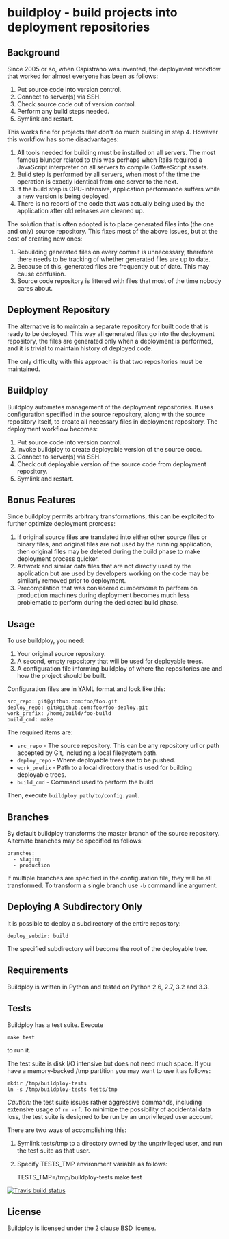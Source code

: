 # buildploy - build projects into deployment repositories

## Background

Since 2005 or so, when Capistrano was invented, the deployment workflow
that worked for almost everyone has been as follows:

1. Put source code into version control.
2. Connect to server(s) via SSH.
3. Check source code out of version control.
4. Perform any build steps needed.
5. Symlink and restart.

This works fine for projects that don't do much building in step 4.
However this workflow has some disadvantages:

1. All tools needed for building must be installed on all servers.
The most famous blunder related to this was perhaps when Rails required
a JavaScript interpreter on all servers to compile CoffeeScript assets.
2. Build step is performed by all servers, when most of the time
the operation is exactly identical from one server to the next.
3. If the build step is CPU-intensive, application performance suffers
while a new version is being deployed.
4. There is no record of the code that was actually being used by
the application after old releases are cleaned up.

The solution that is often adopted is to place generated files into
(the one and only) source repository. This fixes most of the above
issues, but at the cost of creating new ones:

1. Rebuilding generated files on every commit is unnecessary, therefore
there needs to be tracking of whether generated files are up to date.
2. Because of this, generated files are frequently out of date. This
may cause confusion.
3. Source code repository is littered with files that most of the time
nobody cares about.

## Deployment Repository

The alternative is to maintain a separate repository for built code
that is ready to be deployed. This way all generated files go into the
deployment repository, the files are generated only when a deployment
is performed, and it is trivial to maintain history of deployed code.

The only difficulty with this approach is that two repositories must
be maintained.

## Buildploy

Buildploy automates management of the deployment repositories.
It uses configuration specified in the source repository, along with
the source repository itself, to create all necessary files in
deployment repository. The deployment workflow becomes:

1. Put source code into version control.
2. Invoke buildploy to create deployable version of the source code.
3. Connect to server(s) via SSH.
4. Check out deployable version of the source code from deployment repository.
5. Symlink and restart.

## Bonus Features

Since buildploy permits arbitrary transformations, this can be exploited
to further optimize deployment prorcess:

1. If original source files are translated into either other source files
or binary files, and original files are not used by the running application,
then original files may be deleted during the build phase to make deployment
process quicker.
2. Artwork and similar data files that are not directly used by the application
but are used by developers working on the code may be similarly removed
prior to deployment.
3. Precompilation that was considered cumbersome to perform on
production machines during deployment becomes much less problematic
to perform during the dedicated build phase.

## Usage

To use buildploy, you need:

1. Your original source repository.
2. A second, empty repository that will be used for deployable trees.
3. A configuration file informing buildploy of where the repositories are
and how the project should be built.

Configuration files are in YAML format and look like this:

	src_repo: git@github.com:foo/foo.git
	deploy_repo: git@github.com:foo/foo-deploy.git
	work_prefix: /home/build/foo-build
	build_cmd: make

The required items are:

- ``src_repo`` - The source repository. This can be any repository url or
path accepted by Git, including a local filesystem path.
- ``deploy_repo`` - Where deployable trees are to be pushed.
- ``work_prefix`` - Path to a local directory that is used for building
deployable trees.
- ``build_cmd`` - Command used to perform the build.

Then, execute ``buildploy path/to/config.yaml``.

## Branches

By default buildploy transforms the master branch of the source repository.
Alternate branches may be specified as follows:

	branches:
	  - staging
	  - production

If multiple branches are specified in the configuration file, they will
be all transformed. To transform a single branch use ``-b`` command line
argument.

## Deploying A Subdirectory Only

It is possible to deploy a subdirectory of the entire repository:

	deploy_subdir: build

The specified subdirectory will become the root of the deployable tree.

## Requirements

Buildploy is written in Python and tested on Python 2.6, 2.7, 3.2 and 3.3.

## Tests

Buildploy has a test suite. Execute

	make test

to run it.

The test suite is disk I/O intensive but does not need much space. If
you have a memory-backed /tmp partition you may want to use it as follows:

	mkdir /tmp/buildploy-tests
	ln -s /tmp/buildploy-tests tests/tmp

*Caution:* the test suite issues rather aggressive commands, including
extensive usage of `rm -rf`. To minimize the possibility of accidental data
loss, the test suite is designed to be run by an unprivileged user account.

There are two ways of accomplishing this:

1. Symlink tests/tmp to a directory owned by the unprivileged user, and
run the test suite as that user.
2. Specify TESTS_TMP environment variable as follows:

	TESTS_TMP=/tmp/buildploy-tests make test

<a href="https://travis-ci.org/p/buildploy"><img src="https://api.travis-ci.org/p/buildploy.png" alt="Travis build status" /></a>

## License

Buildploy is licensed under the 2 clause BSD license.
